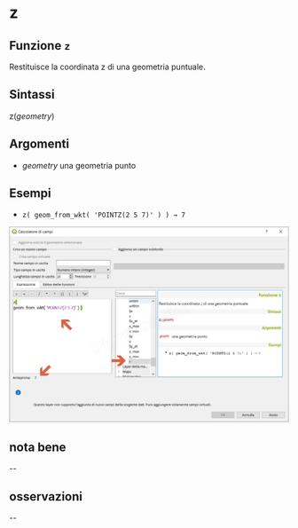 # z

## Funzione `z`

Restituisce la coordinata z di una geometria puntuale.

## Sintassi

z\(_geometry_\)

## Argomenti

* _geometry_ una geometria punto

## Esempi

* `z( geom_from_wkt( 'POINTZ(2 5 7)' ) ) → 7`

![](../../../.gitbook/assets/z1.png)

## nota bene

--

## osservazioni

--

